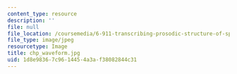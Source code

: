 ```yaml
---
content_type: resource
description: ''
file: null
file_location: /coursemedia/6-911-transcribing-prosodic-structure-of-spoken-utterances-with-tobi-january-iap-2006/1d8e98367c9614454a3af38082844c31_chp_waveform.jpg
file_type: image/jpeg
resourcetype: Image
title: chp_waveform.jpg
uid: 1d8e9836-7c96-1445-4a3a-f38082844c31
---
```

